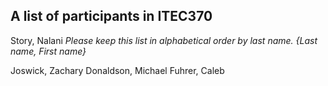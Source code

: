 A list of participants in ITEC370
---------------------------------
Story, Nalani
*Please keep this list in alphabetical order by last name.*
*{Last name, First name}*

Joswick, Zachary
Donaldson, Michael
Fuhrer, Caleb
